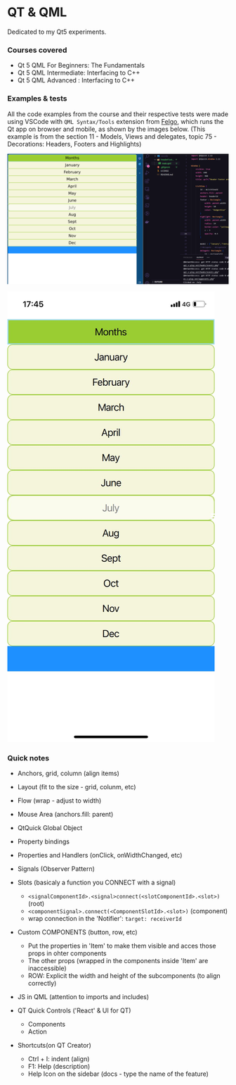 # QT & QML
Dedicated to my Qt5 experiments.

### Courses covered
  - Qt 5 QML For Beginners: The Fundamentals
  - Qt 5 QML Intermediate: Interfacing to C++
  - Qt 5 QML Advanced : Interfacing to C++

### Examples & tests
  All the code examples from the course and their respective tests were made using VSCode with ``QML Syntax/Tools`` extension from <a href='https://www.bing.com/videos/riverview/relatedvideo?q=qt%20config%20in%20vscode&mid=6DC9A7FC9B5ED849A9F86DC9A7FC9B5ED849A9F8&ajaxhist=0'>Felgo</a>, which runs the Qt app on browser and mobile, as shown by the images below. (This example is from the section 11 - Models, Views and delegates, topic 75 - Decorations: Headers, Footers and Highlights)

  ![alt text](/images/qt-app-web.png) 

  <img src="./images/qt-app-mobile.jpeg">

### Quick notes

- Anchors, grid, column (align items)
- Layout (fit to the size - grid, colunm, etc)
- Flow (wrap - adjust to width)

- Mouse Area (anchors.fill: parent)
- QtQuick Global Object
- Property bindings
- Properties and Handlers (onClick, onWidthChanged, etc)

- Signals (Observer Pattern)
- Slots (basicaly a function you CONNECT with a signal)

  - ``<signalComponentId>.<signal>connect(<slotComponentId>.<slot>)`` (root)
  - ``<componentSignal>.connect(<ComponentSlotId>.<slot>)`` (component)
  - wrap connection in the 'Notifier': ``target: receiverId``

- Custom COMPONENTS (button, row, etc)
  - Put the properties in 'Item' to make them visible and acces those props in ohter components 
  - The other props (wrapped in the components inside 'Item' are inaccessible)
  - ROW: Explicit the width and height of the subcomponents (to align correctly)

- JS in QML (attention to imports and includes)

- QT Quick Controls ('React' & UI for QT)
  - Components
  - Action


- Shortcuts(on QT Creator)
  - Ctrl + I: indent (align)
  - F1: Help (description)
  - Help Icon on the sidebar (docs - type the name of the feature)
